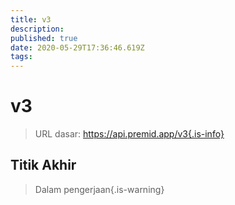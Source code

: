 ```yaml
---
title: v3
description:
published: true
date: 2020-05-29T17:36:46.619Z
tags:
---
```


# v3

> URL dasar: https://api.premid.app/v3{.is-info}


## Titik Akhir
> Dalam pengerjaan{.is-warning}